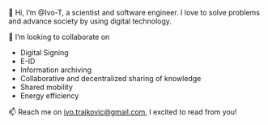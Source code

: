 👋 Hi, I’m @Ivo-T, a scientist and software engineer. I love to solve problems and advance society by using digital technology.

👀 I’m looking to collaborate on
- Digital Signing
- E-ID
- Information archiving
- Collaborative and decentralized sharing of knowledge
- Shared mobility
- Energy efficiency

📫 Reach me on ivo.trajkovic@gmail.com, I excited to read from you!

